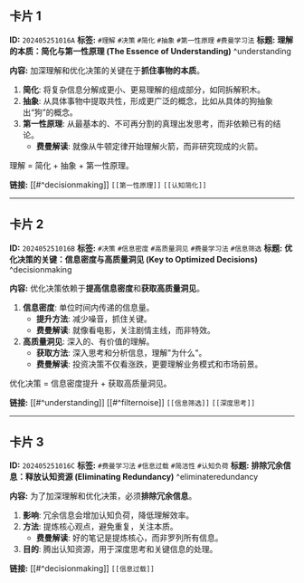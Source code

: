 
## 卡片 1

**ID:** `202405251016A`
**标签:** `#理解` `#决策` `#简化` `#抽象` `#第一性原理` `#费曼学习法`
**标题:** **理解的本质：简化与第一性原理 (The Essence of Understanding)** ^understanding

**内容:**
加深理解和优化决策的关键在于**抓住事物的本质**。

1. **简化**: 将复杂信息分解成更小、更易理解的组成部分，如同拆解积木。
2. **抽象**: 从具体事物中提取共性，形成更广泛的概念，比如从具体的狗抽象出“狗”的概念。
3. **第一性原理**: 从最基本的、不可再分割的真理出发思考，而非依赖已有的结论。
    * **费曼解读**: 就像从牛顿定律开始理解火箭，而非研究现成的火箭。

理解 = 简化 + 抽象 + 第一性原理。

**链接:**  [[#^decisionmaking]] `[[第一性原理]]` `[[认知简化]]`

---

## 卡片 2

**ID:** `202405251016B`
**标签:** `#决策` `#信息密度` `#高质量洞见` `#费曼学习法` `#信息筛选`
**标题:** **优化决策的关键：信息密度与高质量洞见 (Key to Optimized Decisions)** ^decisionmaking

**内容:**
优化决策依赖于**提高信息密度**和**获取高质量洞见**。

1. **信息密度**: 单位时间内传递的信息量。
    * **提升方法**: 减少噪音，抓住关键。
    * **费曼解读**: 就像看电影，关注剧情主线，而非特效。
2. **高质量洞见**: 深入的、有价值的理解。
    * **获取方法**: 深入思考和分析信息，理解"为什么"。
    * **费曼解读**: 投资决策不仅看涨跌，更要理解业务模式和市场前景。

优化决策 = 信息密度提升 + 获取高质量洞见。

**链接:** [[#^understanding]] [[#^filternoise]] `[[信息筛选]]` `[[深度思考]]`

---

## 卡片 3

**ID:** `202405251016C`
**标签:** `#费曼学习法` `#信息过载` `#简洁性` `#认知负荷`
**标题:** **排除冗余信息：释放认知资源 (Eliminating Redundancy)** ^eliminateredundancy

**内容:**
为了加深理解和优化决策，必须**排除冗余信息**。

1. **影响**: 冗余信息会增加认知负荷，降低理解效率。
2. **方法**: 提炼核心观点，避免重复，关注本质。
    * **费曼解读**: 好的笔记是提炼核心，而非罗列所有信息。
3. **目的**: 腾出认知资源，用于深度思考和关键信息的处理。

**链接:** [[#^decisionmaking]] `[[信息过载]]`
